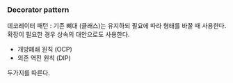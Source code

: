 ### Decorator pattern

데코레이터 패턴 : 기존 뼈대 (클래스)는 유지하되 필요에 따라 형태를 바꿀 때 사용한다.
확장이 필요한 경우 상속의 대안으로도 사용한다.

- 개방폐쇄 원칙 (OCP)
- 의존 역전 원칙 (DIP)

두가지를 따른다.